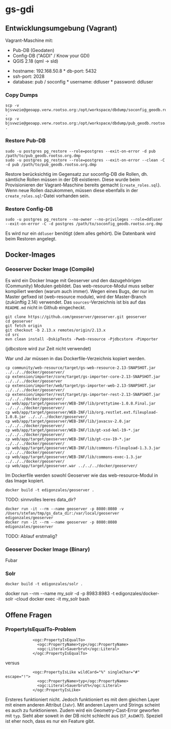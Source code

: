 # gs-gdi

## Entwicklungsumgebung (Vagrant)
Vagrant-Maschine mit:

- Pub-DB (Geodaten)
- Config-DB ("AGDI" / Know your GDI)
- QGIS 2.18 (qml -> sld)

* hostname: 192.168.50.8
* db-port: 5432
* ssh-port: 2028
* database: pub / soconfig
* username: ddluser
* password: ddluser

### Copy Dumps
```
scp -v bjsvwzie@geoapp.verw.rootso.org:/opt/workspace/dbdump/soconfig_geodb.rootso.org.dmp .
scp -v bjsvwzie@geoapp.verw.rootso.org:/opt/workspace/dbdump/pub_geodb.rootso.org.dmp .
```



### Restore Pub-DB

```
sudo -u postgres pg_restore --role=postgres --exit-on-error -d pub /path/to/pub_geodb.rootso.org.dmp
sudo -u postgres pg_restore --role=postgres --exit-on-error --clean -C -d pub /path/to/pub_geodb.rootso.org.dmp
```

Restore berücksichtig im Gegensatz zur soconfig-DB die Rollen, dh. sämtliche Rollen müssen in der DB existieren. Diese wurde beim Provisionieren der Vagrant-Maschine bereits gemacht (`create_roles.sql`). Wenn neue Rollen dazukommen, müssen diese ebenfalls in der `create_roles.sql`-Datei vorhanden sein.

### Restore Config-DB

```
sudo -u postgres pg_restore --no-owner --no-privileges --role=ddluser --exit-on-error -C -d postgres /path/to/soconfig_geodb.rootso.org.dmp
```

Es wird nur ein `ddluser` benötigt (dem alles gehört). Die Datenbank wird beim Restoren angelegt.

## Docker-Images
### Geoserver Docker Image (Compile)
Es wird ein Docker Image mit Geoserver und den dazugehörigen (Community) Modulen gebildet. Das web-resource-Modul muss selber kompiliert werden (warum auch immer). Wegen eines Bugs, der nur im Master gefixed ist (web-resource module), wird der Master-Branch (zukünftig 2.14) verwendet. Das `sources`-Verzeichnis ist bis auf das `README.md` nicht in Github eingecheckt.

```
git clone https://github.com/geoserver/geoserver.git geoserver
cd geoserver
git fetch origin
git checkout -b 2.13.x remotes/origin/2.13.x
cd src
mvn clean install -DskipTests -Pweb-resource -Pjdbcstore -Pimporter
```
(jdbcstore wird zur Zeit nicht verwendet)

War und Jar müssen in das Dockerfile-Verzeichnis kopiert werden.
```
cp community/web-resource/target/gs-web-resource-2.13-SNAPSHOT.jar ../../../docker/geoserver/
cp extension/importer/core/target/gs-importer-core-2.13-SNAPSHOT.jar ../../../docker/geoserver
cp extension/importer/web/target/gs-importer-web-2.13-SNAPSHOT.jar ../../../docker/geoserver/
cp extension/importer/rest/target/gs-importer-rest-2.13-SNAPSHOT.jar ../../../docker/geoserver/
cp web/app/target/geoserver/WEB-INF/lib/prettytime-1.0.8.Final.jar ../../../docker/geoserver/
cp web/app/target/geoserver/WEB-INF/lib/org.restlet.ext.fileupload-1.0.8.jar ../../../docker/geoserver/
cp web/app/target/geoserver/WEB-INF/lib/javacsv-2.0.jar ../../../docker/geoserver/
cp web/app/target/geoserver/WEB-INF/lib/gt-xsd-kml-19-*.jar ../../../docker/geoserver/
cp web/app/target/geoserver/WEB-INF/lib/gt-csv-19-*.jar ../../../docker/geoserver/
cp web/app/target/geoserver/WEB-INF/lib/commons-fileupload-1.3.3.jar ../../../docker/geoserver/
cp web/app/target/geoserver/WEB-INF/lib/commons-exec-1.3.jar ../../../docker/geoserver/
cp web/app/target/geoserver.war ../../../docker/geoserver/
```

Im Dockerfile werden sowohl Geoserver wie das web-resource-Modul in das Image kopiert.

```
docker build -t edigonzales/geoserver .
```

TODO: sinnvolles leeres data_dir?
```
docker run -it --rm --name geoserver -p 8080:8080 -v /Users/stefan/tmp/gs_data_dir:/var/local/geoserver edigonzales/geoserver
docker run -it --rm --name geoserver -p 8080:8080 edigonzales/geoserver
```

TODO: Ablauf erstmalig?

### Geoserver Docker Image (Binary)
Fubar

### Solr
```
docker build -t edigonzales/solr .
```


docker run --rm --name my_solr -d -p 8983:8983 -t edigonzales/docker-solr -cloud
docker exec -it my_solr bash



## Offene Fragen

### PropertyIsEqualTo-Problem
```
            <ogc:PropertyIsEqualTo>
              <ogc:PropertyName>typ</ogc:PropertyName>
              <ogc:Literal>Sauerbrut</ogc:Literal>
            </ogc:PropertyIsEqualTo>
```
versus
```
            <ogc:PropertyIsLike wildCard="%" singleChar="#" escape="!">
              <ogc:PropertyName>typ</ogc:PropertyName>
              <ogc:Literal>Sauerbrut%</ogc:Literal>
            </ogc:PropertyIsLike>
```

Ersteres funktioniert nicht. Jedoch funktioniert es mit dem gleichen Layer mit einem anderen Attribut (`Jahr`). Mit anderen Layern und Strings scheint es auch zu funktionieren. Zudem wird ein Geometry-Cast-Error geworfen mit `typ`. Sieht aber soweit in der DB nicht schlecht aus (`ST_AsEWKT`). Speziell ist eher noch, dass es nur ein Feature gibt.
